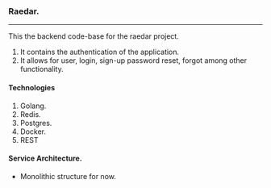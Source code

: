 ### Raedar.
-------
This the backend code-base for the raedar project.

1. It contains the authentication of the application.
2. It allows for user, login, sign-up password reset, forgot among other functionality.

#### Technologies
1. Golang.
2. Redis.
3. Postgres.
4. Docker.
5. REST

#### Service Architecture.
- Monolithic structure for now.
